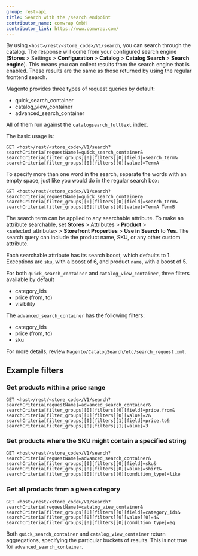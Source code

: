 ```yaml
---
group: rest-api
title: Search with the /search endpoint
contributor_name: comwrap GmbH
contributor_link: https://www.comwrap.com/
---
```


By using `<host>/rest/<store_code>/V1/search`, you can search through the catalog. The response will come from your configured search engine (**Stores** > Settings > **Configuration** > **Catalog** > **Catalog Search** > **Search engine**).
This means you can collect results from the search engine that is enabled. These results are the same as those returned by using the regular frontend search.

Magento provides three types of request queries by default:

*  quick_search_container
*  catalog_view_container
*  advanced_search_container

All of them run against the `catalogsearch_fulltext` index.

The basic usage is:

```http
GET <host>/rest/<store_code>/V1/search?searchCriteria[requestName]=quick_search_container&
searchCriteria[filter_groups][0][filters][0][field]=search_term&
searchCriteria[filter_groups][0][filters][0][value]=TermA
```
To specify more than one word in the search, separate the words with an empty space, just like you would do in the regular search box:

```http
GET <host>/rest/<store_code>/V1/search?searchCriteria[requestName]=quick_search_container&
searchCriteria[filter_groups][0][filters][0][field]=search_term&
searchCriteria[filter_groups][0][filters][0][value]=TermA TermB
```

The search term can be applied to any searchable attribute. To make an attribute searchable, set **Stores** > Attributes > **Product** > <selected_attribute> >  **Storefront Properties** > **Use in Search** to **Yes**. The search query can include the product name, SKU, or any other custom attribute.

Each searchable attribute has its search boost, which defaults to 1.
Exceptions are `sku`, with a boost of 6, and product `name`, with a boost of 5.

For both `quick_search_container` and `catalog_view_container`, three filters available by default

*  category_ids
*  price (from, to)
*  visibility

The `advanced_search_container` has the following filters:

*  category_ids
*  price (from, to)
*  sku

For more details, review `Magento/CatalogSearch/etc/search_request.xml`.

## Example filters

### Get products within a price range

```http
GET <host>/rest/<store_code>/V1/search?searchCriteria[requestName]=advanced_search_container&
searchCriteria[filter_groups][0][filters][0][field]=price.from&
searchCriteria[filter_groups][0][filters][0][value]=2&
searchCriteria[filter_groups][0][filters][1][field]=price.to&
searchCriteria[filter_groups][0][filters][1][value]=3
```

### Get products where the SKU might contain a specified string

```http
GET <host>/rest/<store_code>/V1/search?searchCriteria[requestName]=advanced_search_container&
searchCriteria[filter_groups][0][filters][0][field]=sku&
searchCriteria[filter_groups][0][filters][0][value]=shirt&
searchCriteria[filter_groups][0][filters][0][condition_type]=like
```

### Get all products from a given category

```http
GET <host>/rest/<store_code>/V1/search?searchCriteria[requestName]=catalog_view_container&
searchCriteria[filter_groups][0][filters][0][field]=category_ids&
searchCriteria[filter_groups][0][filters][0][value][0]=4&
searchCriteria[filter_groups][0][filters][0][condition_type]=eq
```

Both `quick_search_container` and `catalog_view_container` return aggregations, specifying the particular buckets of results. This is not true for `advanced_search_container`.
